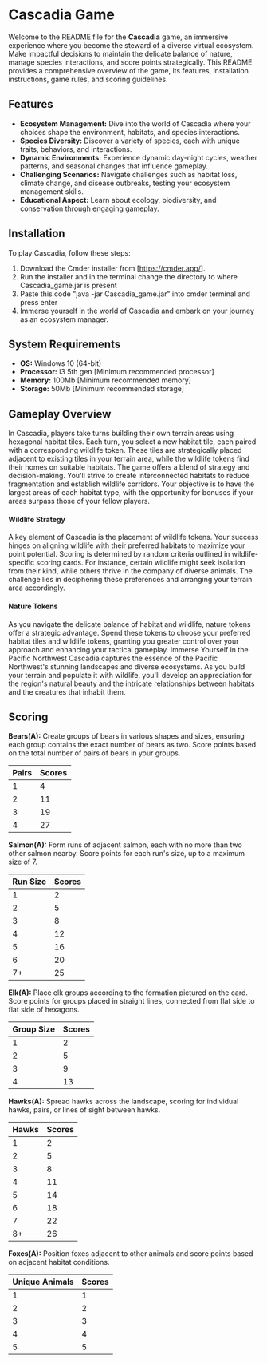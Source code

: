 # Cascadia Game 

Welcome to the README file for the **Cascadia** game, an immersive experience where you become the steward of a diverse virtual ecosystem. Make impactful decisions to maintain the delicate balance of nature, manage species interactions, and score points strategically. This README provides a comprehensive overview of the game, its features, installation instructions, game rules, and scoring guidelines.

## Features

- **Ecosystem Management:** Dive into the world of Cascadia where your choices shape the environment, habitats, and species interactions.
- **Species Diversity:** Discover a variety of species, each with unique traits, behaviors, and interactions.
- **Dynamic Environments:** Experience dynamic day-night cycles, weather patterns, and seasonal changes that influence gameplay.
- **Challenging Scenarios:** Navigate challenges such as habitat loss, climate change, and disease outbreaks, testing your ecosystem management skills.
- **Educational Aspect:** Learn about ecology, biodiversity, and conservation through engaging gameplay.

## Installation

To play Cascadia, follow these steps:

1. Download the Cmder installer from [https://cmder.app/].
2. Run the installer and in the terminal change the directory to where Cascadia_game.jar is present
3. Paste this code "java -jar Cascadia_game.jar" into cmder terminal and press enter
4. Immerse yourself in the world of Cascadia and embark on your journey as an ecosystem manager.

## System Requirements

- **OS:** Windows 10 (64-bit)
- **Processor:** i3 5th gen [Minimum recommended processor]
- **Memory:** 100Mb [Minimum recommended memory]
- **Storage:** 50Mb [Minimum recommended storage]

## Gameplay Overview
In Cascadia, players take turns building their own terrain areas using hexagonal habitat tiles. Each turn, you select a new habitat tile, each paired with a corresponding wildlife token. These tiles are strategically placed adjacent to existing tiles in your terrain area, while the wildlife tokens find their homes on suitable habitats.
The game offers a blend of strategy and decision-making. You'll strive to create interconnected habitats to reduce fragmentation and establish wildlife corridors. Your objective is to have the largest areas of each habitat type, with the opportunity for bonuses if your areas surpass those of your fellow players.
#### Wildlife Strategy
A key element of Cascadia is the placement of wildlife tokens. Your success hinges on aligning wildlife with their preferred habitats to maximize your point potential. Scoring is determined by random criteria outlined in wildlife-specific scoring cards. For instance, certain wildlife might seek isolation from their kind, while others thrive in the company of diverse animals. The challenge lies in deciphering these preferences and arranging your terrain area accordingly.
#### Nature Tokens
As you navigate the delicate balance of habitat and wildlife, nature tokens offer a strategic advantage. Spend these tokens to choose your preferred habitat tiles and wildlife tokens, granting you greater control over your approach and enhancing your tactical gameplay.
Immerse Yourself in the Pacific Northwest
Cascadia captures the essence of the Pacific Northwest's stunning landscapes and diverse ecosystems. As you build your terrain and populate it with wildlife, you'll develop an appreciation for the region's natural beauty and the intricate relationships between habitats and the creatures that inhabit them.

## Scoring

**Bears(A):** Create groups of bears in various shapes and sizes, ensuring each group contains the exact number of bears as two. Score points based on the total number of pairs of bears in your groups.

| Pairs | Scores |
|-------|--------|
| 1     | 4      |
| 2     | 11     |
| 3     | 19     |
| 4     | 27     |

**Salmon(A):** Form runs of adjacent salmon, each with no more than two other salmon nearby. Score points for each run's size, up to a maximum size of 7.

| Run Size | Scores |
|----------|--------|
| 1        | 2      |
| 2        | 5      |
| 3        | 8      |
| 4        | 12     |
| 5        | 16     |
| 6        | 20     |
| 7+       | 25     |

**Elk(A):** Place elk groups according to the formation pictured on the card. Score points for groups placed in straight lines, connected from flat side to flat side of hexagons.

| Group Size | Scores |
|------------|--------|
| 1          | 2      |
| 2          | 5      |
| 3          | 9      |
| 4          | 13     |

**Hawks(A):** Spread hawks across the landscape, scoring for individual hawks, pairs, or lines of sight between hawks.

| Hawks | Scores |
|-------|--------|
| 1     | 2      |
| 2     | 5      |
| 3     | 8      |
| 4     | 11     |
| 5     | 14     |
| 6     | 18     |
| 7     | 22     |
| 8+    | 26     |

**Foxes(A):** Position foxes adjacent to other animals and score points based on adjacent habitat conditions.

| Unique Animals | Scores |
|----------------|--------|
| 1              | 1      |
| 2              | 2      |
| 3              | 3      |
| 4              | 4      |
| 5              | 5      |


